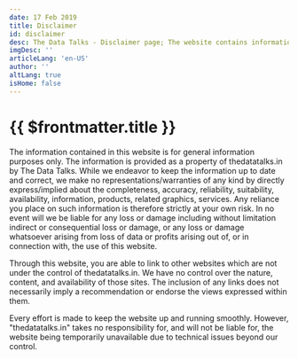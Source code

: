 ```yaml
---
date: 17 Feb 2019
title: Disclaimer
id: disclaimer
desc: The Data Talks - Disclaimer page; The website contains information about politics, economics, environment & others.
imgDesc: ''
articleLang: 'en-US'
author: ''
altLang: true
isHome: false
---
```


# {{ $frontmatter.title }}

The information contained in this website is for general information
purposes only. The information is provided as a property of
thedatatalks.in by The Data Talks. While we endeavor to keep
the information up to date and correct, we make no
representations/warranties of any kind by directly express/implied about
the completeness, accuracy, reliability, suitability, availability,
information, products, related graphics, services. Any reliance you
place on such information is therefore strictly at your own risk.
In no event will we be liable for any loss or damage including without
limitation indirect or consequential loss or damage, or any loss or
damage whatsoever arising from loss of data or profits arising out of,
or in connection with, the use of this website.

Through this website, you are able to link to other websites which are
not under the control of thedatatalks.in. We have no control over
the nature, content, and availability of those sites. The inclusion of
any links does not necessarily imply a recommendation or endorse the
views expressed within them.

Every effort is made to keep the website up and running smoothly.
However, "thedatatalks.in" takes no responsibility for, and will
not be liable for, the website being temporarily unavailable due to
technical issues beyond our control.

<style>

</style>